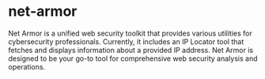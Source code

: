 # net-armor
Net Armor is a unified web security toolkit that provides various utilities for cybersecurity professionals. Currently, it includes an IP Locator tool that fetches and displays information about a provided IP address. Net Armor is designed to be your go-to tool for comprehensive web security analysis and operations.
